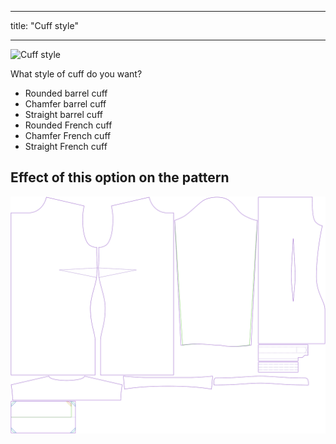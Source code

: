 ***

title: "Cuff style"

***

![Cuff style](cuffstyle.svg)

What style of cuff do you want?

- Rounded barrel cuff
- Chamfer barrel cuff
- Straight barrel cuff
- Rounded French cuff
- Chamfer French cuff
- Straight French cuff

## Effect of this option on the pattern

![This image shows the effect of this option by superimposing several variants that have a different value for this option](simone_cuffstyle_sample.svg "Effect of this option on the pattern")
